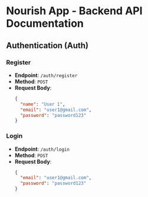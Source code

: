 # **Nourish App - Backend API Documentation**

## **Authentication (Auth)**

### **Register**
- **Endpoint**: `/auth/register`
- **Method**: `POST`
- **Request Body**:
  ```json
  {
    "name": "User 1",
    "email": "user1@gmail.com",
    "password": "password123"
  }

### **Login**
- **Endpoint**: `/auth/login`
- **Method**: `POST`
- **Request Body**:
  ```json
  {
    "email": "user1@gmail.com",
    "password": "password123"
  }
